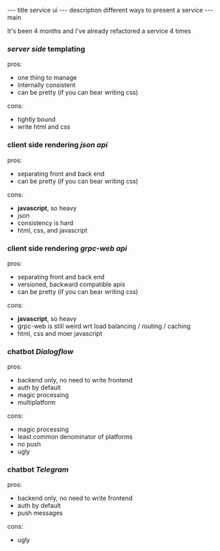 --- title
service ui
--- description
different ways to present a service
--- main


It's been 4 months
and I've already refactored a service 4 times

### _server side_ templating

pros:

- one thing to manage
- internally consistent
- can be pretty (if you can bear writing css)

cons:

- tightly bound
- write html and css

### client side rendering _json api_

pros:

- separating front and back end
- can be pretty (if you can bear writing css)

cons:

- **javascript**, so heavy
- json
- consistency is hard
- html, css, and javascript

### client side rendering _grpc-web api_

pros:

- separating front and back end
- versioned, backward compatible apis
- can be pretty (if you can bear writing css)

cons:

- **javascript**, so heavy
- grpc-web is still weird wrt load balancing / routing / caching
- html, css and moer javascript

### chatbot _Dialogflow_

pros:

- backend only, no need to write frontend
- auth by default
- magic processing
- multiplatform

cons:

- magic processing
- least common denominator of platforms
- no push
- ugly

### chatbot _Telegram_

pros:

- backend only, no need to write frontend
- auth by default
- push messages

cons:

- ugly
